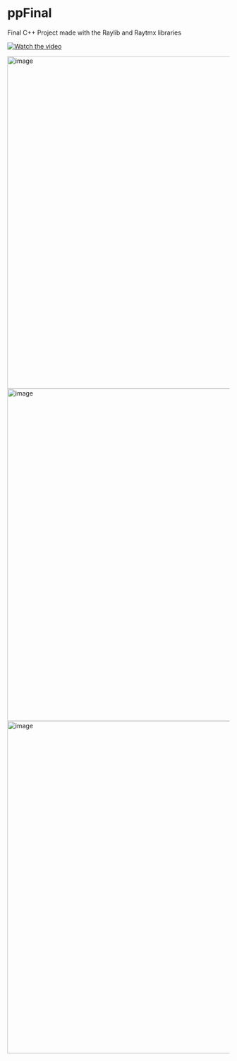 # ppFinal
Final C++ Project made with the Raylib and Raytmx libraries

[![Watch the video](https://github.com/Uami-11/ppFinal/main/raylibThumbnail.png)](https://github.com/Uami-11/ppFinal/main/raylibVideo.mp4)


<img width="1282" height="753" alt="image" src="https://github.com/user-attachments/assets/a8a1d675-3834-47b8-a2cb-30eda05ba06e" />
<img width="1282" height="753" alt="image" src="https://github.com/user-attachments/assets/c68c8f01-61e8-44b9-bbff-4360d3ee33ef" />
<img width="1282" height="753" alt="image" src="https://github.com/user-attachments/assets/43ca89b1-9467-42a0-8a5f-d6a55d30ce36" />



